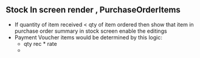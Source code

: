 ## Stock In screen render , PurchaseOrderItems 
- If quantity of item received < qty of item ordered then show that item in purchase order summary in stock screen enable the editings
- Payment Voucher items would be determined by this logic:
  - qty rec * rate
  - 

